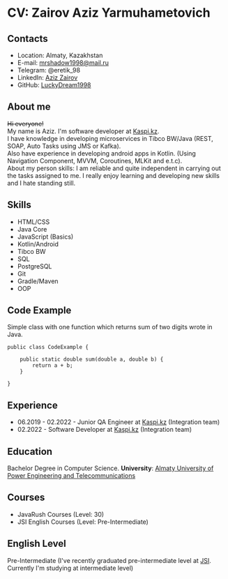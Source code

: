 # **CV**: Zairov Aziz Yarmuhametovich

## Contacts
- Location: Almaty, Kazakhstan
- E-mail: mrshadow1998@mail.ru
- Telegram: @eretik_98
- LinkedIn: [Aziz Zairov](https://www.linkedin.com/in/азиз-заиров-8a855818b)
- GitHub: [LuckyDream1998](https://github.com/LuckyDream1998)

## About me
~~Hi everyone!~~ <br />
My name is Aziz. I'm software developer at [Kaspi.kz](https://kaspi.kz). <br />
I have knowledge in developing microservices in Tibco BW/Java (REST, SOAP, Auto Tasks using JMS or Kafka). <br />
Also have experience in developing android apps in Kotlin. (Using Navigation Component, MVVM, Coroutines, MLKit and e.t.c). <br />
About my person skills: I am reliable and quite independent in carrying out the tasks assigned to me. I really enjoy learning and developing new skills and I hate standing still.

## Skills
 - HTML/CSS
 - Java Core
 - JavaScript (Basics) 
 - Kotlin/Android
 - Tibco BW
 - SQL
 - PostgreSQL
 - Git
 - Gradle/Maven
 - OOP

## Code Example
Simple class with one function which returns sum of two digits wrote in Java.
```
public class CodeExample {

    public static double sum(double a, double b) {
        return a + b;
    }

}
```

## Experience
- 06.2019 - 02.2022 - Junior QA Engineer at [Kaspi.kz](https://kaspi.kz) (Integration team)
- 02.2022 - Software Developer at [Kaspi.kz](https://kaspi.kz) (Integration team)

## Education
Bachelor Degree in Computer Science. **University**: [Almaty University of Power Engineering and Telecommunications](https://aues.edu.kz/en)

## Courses
- JavaRush Courses (Level: 30)
- JSI English Courses (Level: Pre-Intermediate)

## English Level
Pre-Intermediate (I've recently graduated pre-intermediate level at [JSI](https://jsi.kz). Currently I'm studying at intermediate level)